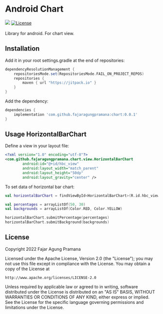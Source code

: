 # Android Chart
[![](https://jitpack.io/v/fajaragungpramana/chart.svg)](https://jitpack.io/#fajaragungpramana/chart)
[![License](https://img.shields.io/badge/License-Apache%202.0-blue.svg)](https://opensource.org/licenses/Apache-2.0)
</br>
</br>
Library for android. For chart view.

## Installation
Add it in your root settings.gradle at the end of repositories:
```gradle
dependencyResolutionManagement {
    repositoriesMode.set(RepositoriesMode.FAIL_ON_PROJECT_REPOS)
    repositories {
        maven { url "https://jitpack.io" }
    }
}
```
Add the dependency:
```gradle
dependencies {
	implementation 'com.github.fajaragungpramana:chart:0.0.1'
}
```

## Usage HorizontalBarChart
Define a view in your layout file:
```xml
<?xml version="1.0" encoding="utf-8"?>
<com.github.fajaragungpramana.chart.view.HorizontalBarChart
        android:id="@+id/hbc_view"
        android:layout_width="match_parent"
        android:layout_height="50dp"
        android:layout_gravity="center" />
```

To set data of horizontal bar chart:
```kotlin
val horizontalBarChart = findViewById<HorizontalBarChart>(R.id.hbc_view)

val percentages = arrayListOf(50, 30)
val backgrounds = arrayListOf(Color.RED, Color.YELLOW)

horizontalBarChart.submitPercentage(percentages)
horizontalBarChart.submitBackground(backgrounds)
```

## License
Copyright 2022 Fajar Agung Pramana

Licensed under the Apache License, Version 2.0 (the "License");
you may not use this file except in compliance with the License.
You may obtain a copy of the License at

    http://www.apache.org/licenses/LICENSE-2.0

Unless required by applicable law or agreed to in writing, software
distributed under the License is distributed on an "AS IS" BASIS,
WITHOUT WARRANTIES OR CONDITIONS OF ANY KIND, either express or implied.
See the License for the specific language governing permissions and
limitations under the License.
